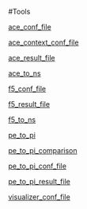 #Tools

[ace_conf_file](../tools/ace_conf_file.md)
[ace_context_conf_file](../tools/ace_context_conf_file.md)
[ace_result_file](../tools/ace_result_file.md)
[ace_to_ns](../tools/ace_to_ns.md)
[f5_conf_file](../tools/f5_conf_file.md)
[f5_result_file](../tools/f5_result_file.md)
[f5_to_ns](../tools/f5_to_ns.md)
[pe_to_pi](../tools/pe_to_pi.md)
[pe_to_pi_comparison](../tools/pe_to_pi_comparison.md)
[pe_to_pi_conf_file](../tools/pe_to_pi_conf_file.md)
[pe_to_pi_result_file](../tools/pe_to_pi_result_file.md)
[visualizer_conf_file](../tools/visualizer_conf_file.md)


